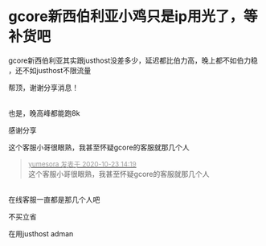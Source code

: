 # gcore新西伯利亚小鸡只是ip用光了，等补货吧


<img id="aimg_i2121" onclick="zoom(this, this.src, 0, 0, 0)" class="zoom" src="https://i.loli.net/2020/10/22/aoYNIP1luTspL5Z.png" onmouseover="img_onmouseoverfunc(this)" onload="thumbImg(this)" border="0" alt="" /><br />
gcore新西伯利亚其实跟justhost没差多少，延迟都比伯力高，晚上都不如伯力稳<img src="static/image/smiley/default/sweat.gif" smilieid="10" border="0" alt="" />，还不如justhost不限流量

帮顶，谢谢分享消息！<br />
<br />
<img src="static/image/smiley/default/time.gif" smilieid="15" border="0" alt="" /><img src="static/image/smiley/default/time.gif" smilieid="15" border="0" alt="" /><img src="static/image/smiley/default/time.gif" smilieid="15" border="0" alt="" />

也是，晚高峰都能跑8k

感谢分享

这个客服小哥很眼熟，我甚至怀疑gcore的客服就那几个人

<div class="quote"><blockquote><font size="2"><a href="https://www.hostloc.com/forum.php?mod=redirect&amp;goto=findpost&amp;pid=9341052&amp;ptid=757238" target="_blank"><font color="#999999">yumesora 发表于 2020-10-23 14:19</font></a></font><br />
这个客服小哥很眼熟，我甚至怀疑gcore的客服就那几个人</blockquote></div><br />
在线客服一直都是那几个人吧

不买立省

在用justhost adman

